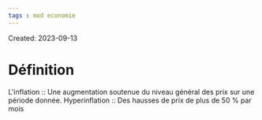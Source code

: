 ```yaml
---
tags : mod economie
---
```

Created: 2023-09-13

# Définition
L'inflation :: Une augmentation soutenue du niveau général des prix sur une période donnée.
Hyperinflation :: Des hausses de prix de plus de 50 % par mois
